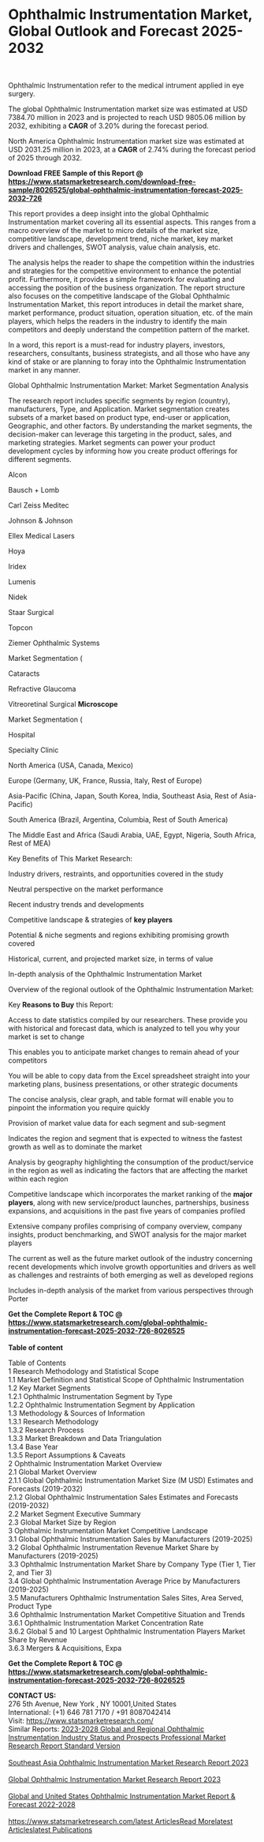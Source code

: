 <h1>Ophthalmic Instrumentation Market, Global Outlook and Forecast 2025-2032</h1><br/><p>Ophthalmic Instrumentation refer to the medical intrument applied in eye surgery.</p><p>The global Ophthalmic Instrumentation market size was estimated at USD 7384.70 million in 2023 and is projected to reach USD 9805.06 million by 2032, exhibiting a <strong>CAGR</strong> of 3.20% during the forecast period.</p><p>North America Ophthalmic Instrumentation market size was estimated at USD 2031.25 million in 2023, at a <strong>CAGR</strong> of 2.74% during the forecast period of 2025 through 2032.</p><p><strong>Download FREE Sample of this Report @ <a href="https://www.statsmarketresearch.com/download-free-sample/8026525/global-ophthalmic-instrumentation-forecast-2025-2032-726">https://www.statsmarketresearch.com/download-free-sample/8026525/global-ophthalmic-instrumentation-forecast-2025-2032-726</a></strong></p><p>This report provides a deep insight into the global Ophthalmic Instrumentation market covering all its essential aspects. This ranges from a macro overview of the market to micro details of the market size, competitive landscape, development trend, niche market, key market drivers and challenges, SWOT analysis, value chain analysis, etc.</p><p>The analysis helps the reader to shape the competition within the industries and strategies for the competitive environment to enhance the potential profit. Furthermore, it provides a simple framework for evaluating and accessing the position of the business organization. The report structure also focuses on the competitive landscape of the Global Ophthalmic Instrumentation Market, this report introduces in detail the market share, market performance, product situation, operation situation, etc. of the main players, which helps the readers in the industry to identify the main competitors and deeply understand the competition pattern of the market.</p><p>In a word, this report is a must-read for industry players, investors, researchers, consultants, business strategists, and all those who have any kind of stake or are planning to foray into the Ophthalmic Instrumentation market in any manner.</p><p>Global Ophthalmic Instrumentation Market: Market Segmentation Analysis</p><p>The research report includes specific segments by region (country), manufacturers, Type, and Application. Market segmentation creates subsets of a market based on product type, end-user or application, Geographic, and other factors. By understanding the market segments, the decision-maker can leverage this targeting in the product, sales, and marketing strategies. Market segments can power your product development cycles by informing how you create product offerings for different segments.</p><p>Alcon</p><p>Bausch + Lomb</p><p>Carl Zeiss Meditec</p><p>Johnson & Johnson</p><p>Ellex Medical Lasers</p><p>Hoya</p><p>Iridex</p><p>Lumenis</p><p>Nidek</p><p>Staar Surgical</p><p>Topcon</p><p>Ziemer Ophthalmic Systems</p><p>Market Segmentation (</p><p>Cataracts</p><p>Refractive Glaucoma</p><p>Vitreoretinal Surgical <strong>Microscope</strong></p><p>Market Segmentation (</p><p>Hospital</p><p>Specialty Clinic</p><p>North America (USA, Canada, Mexico)</p><p>Europe (Germany, UK, France, Russia, Italy, Rest of Europe)</p><p>Asia-Pacific (China, Japan, South Korea, India, Southeast Asia, Rest of Asia-Pacific)</p><p>South America (Brazil, Argentina, Columbia, Rest of South America)</p><p>The Middle East and Africa (Saudi Arabia, UAE, Egypt, Nigeria, South Africa, Rest of MEA)</p><p>Key Benefits of This Market Research:</p><p>Industry drivers, restraints, and opportunities covered in the study</p><p>Neutral perspective on the market performance</p><p>Recent industry trends and developments</p><p>Competitive landscape & strategies of <strong>key players</strong></p><p>Potential & niche segments and regions exhibiting promising growth covered</p><p>Historical, current, and projected market size, in terms of value</p><p>In-depth analysis of the Ophthalmic Instrumentation Market</p><p>Overview of the regional outlook of the Ophthalmic Instrumentation Market:</p><p>Key <strong>Reasons to Buy</strong> this Report:</p><p>Access to date statistics compiled by our researchers. These provide you with historical and forecast data, which is analyzed to tell you why your market is set to change</p><p>This enables you to anticipate market changes to remain ahead of your competitors</p><p>You will be able to copy data from the Excel spreadsheet straight into your marketing plans, business presentations, or other strategic documents</p><p>The concise analysis, clear graph, and table format will enable you to pinpoint the information you require quickly</p><p>Provision of market value data for each segment and sub-segment</p><p>Indicates the region and segment that is expected to witness the fastest growth as well as to dominate the market</p><p>Analysis by geography highlighting the consumption of the product/service in the region as well as indicating the factors that are affecting the market within each region</p><p>Competitive landscape which incorporates the market ranking of the <strong>major players</strong>, along with new service/product launches, partnerships, business expansions, and acquisitions in the past five years of companies profiled</p><p>Extensive company profiles comprising of company overview, company insights, product benchmarking, and SWOT analysis for the major market players</p><p>The current as well as the future market outlook of the industry concerning recent developments which involve growth opportunities and drivers as well as challenges and restraints of both emerging as well as developed regions</p><p>Includes in-depth analysis of the market from various perspectives through Porter</p><div><b>Get the Complete Report & TOC @ <a href="https://www.statsmarketresearch.com/global-ophthalmic-instrumentation-forecast-2025-2032-726-8026525">https://www.statsmarketresearch.com/global-ophthalmic-instrumentation-forecast-2025-2032-726-8026525</a></b></div><br><b>Table of content</b><p>Table of Contents<br />1 Research Methodology and Statistical Scope<br />1.1 Market Definition and Statistical Scope of Ophthalmic Instrumentation<br />1.2 Key Market Segments<br />1.2.1 Ophthalmic Instrumentation Segment by Type<br />1.2.2 Ophthalmic Instrumentation Segment by Application<br />1.3 Methodology & Sources of Information<br />1.3.1 Research Methodology<br />1.3.2 Research Process<br />1.3.3 Market Breakdown and Data Triangulation<br />1.3.4 Base Year<br />1.3.5 Report Assumptions & Caveats<br />2 Ophthalmic Instrumentation Market Overview<br />2.1 Global Market Overview<br />2.1.1 Global Ophthalmic Instrumentation Market Size (M USD) Estimates and Forecasts (2019-2032)<br />2.1.2 Global Ophthalmic Instrumentation Sales Estimates and Forecasts (2019-2032)<br />2.2 Market Segment Executive Summary<br />2.3 Global Market Size by Region<br />3 Ophthalmic Instrumentation Market Competitive Landscape<br />3.1 Global Ophthalmic Instrumentation Sales by Manufacturers (2019-2025)<br />3.2 Global Ophthalmic Instrumentation Revenue Market Share by Manufacturers (2019-2025)<br />3.3 Ophthalmic Instrumentation Market Share by Company Type (Tier 1, Tier 2, and Tier 3)<br />3.4 Global Ophthalmic Instrumentation Average Price by Manufacturers (2019-2025)<br />3.5 Manufacturers Ophthalmic Instrumentation Sales Sites, Area Served, Product Type<br />3.6 Ophthalmic Instrumentation Market Competitive Situation and Trends<br />3.6.1 Ophthalmic Instrumentation Market Concentration Rate<br />3.6.2 Global 5 and 10 Largest Ophthalmic Instrumentation Players Market Share by Revenue<br />3.6.3 Mergers & Acquisitions, Expa<br><div><b>Get the Complete Report & TOC @ <a href="https://www.statsmarketresearch.com/global-ophthalmic-instrumentation-forecast-2025-2032-726-8026525">https://www.statsmarketresearch.com/global-ophthalmic-instrumentation-forecast-2025-2032-726-8026525</a></b></div></p> <b>CONTACT US:</b><br>276 5th Avenue, New York , NY 10001,United States<br>International: (+1) 646 781 7170 / +91 8087042414<br>Visit: <a href="https://www.statsmarketresearch.com/">https://www.statsmarketresearch.com/</a><br>Similar Reports: <a href="https://www.statsmarketresearch.com/global-ophthalmic-instrumentation-forecast-2025-2032-726-8026525">2023-2028 Global and Regional Ophthalmic Instrumentation Industry Status and Prospects Professional Market Research Report Standard Version</a><br/><br/><a href="https://www.statsmarketresearch.com/global-ophthalmic-instrumentation-forecast-2025-2032-726-8026525">Southeast Asia Ophthalmic Instrumentation Market Research Report 2023</a><br/><br/><a href="https://www.statsmarketresearch.com/global-ophthalmic-instrumentation-forecast-2025-2032-726-8026525">Global Ophthalmic Instrumentation Market Research Report 2023</a><br/><br/><a href="https://www.statsmarketresearch.com/global-ophthalmic-instrumentation-forecast-2025-2032-726-8026525">Global and United States Ophthalmic Instrumentation Market Report & Forecast 2022-2028</a><br/><br/><a href="https://gyeongbokgung.com">https://www.statsmarketresearch.com/</a><a href="https://hallyeomaritime.com">latest Articles</a><a href="https://jingwansa.com">Read More</a><a href=https://nguoiviet.jp/">latest Articles</a><a href="https://www.intelmarketresearch.com/">latest Publications</a>